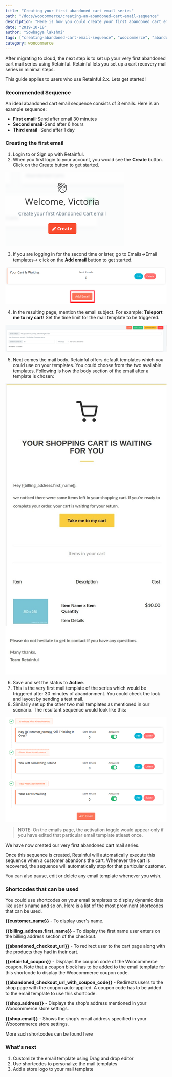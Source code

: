 ```yaml
---
title: "Creating your first abandoned cart email series"
path: "/docs/woocommerce/creating-an-abandoned-cart-email-sequence"
description: "Here is how you could create your first abandoned cart email sequence using Retainful."
date: "2019-10-18"
author: "Sowbagya lakshmi"
tags: ["creating-abandoned-cart-email-sequence", "woocommerce", "abandoned cart emails"]
category: woocommerce
---
```


After migrating to cloud, the next step is to set up your very first abandoned cart mail series using Retainful.  Retainful lets you set up a cart recovery mail series in minimal steps.

This guide applies to users who use Retainful 2.x.
Lets get started!

### Recommended Sequence

An ideal abandoned cart email sequence consists of 3 emails. Here is an example sequence:

- **First email**-Send after email 30 minutes
- **Second email**-Send after 6 hours
- **Third email** -Send after 1 day


### Creating the first email

1) <link-text url="https://app.retainful.com/" target="_blank" rel="noopener">Login to or Sign up with Retainful.</link-text>
2) When you first login to your account, you would see the **Create** button. Click on the Create button to get started. 

![Create button](../../images/docs/creating-abandoned-cart-mail-series/create-button.png)

3) If you are logging in for the second time or later, go to Emails->Email templates-> click on the **Add email** button to get started.

![Add email button](../../images/docs/creating-abandoned-cart-mail-series/add-email.png)


4) In the resulting page, mention the email subject.
For example: **Teleport me to my cart!**
Set the time limit for the mail template to be triggered.

![Mail subject](../../images/docs/creating-abandoned-cart-mail-series/mail-subject.png)

5) Next comes the mail body. Retainful offers default templates which you could use on your templates. You could choose from the two available templates. Following is how the body section of the email after a template is chosen:

![Mail body](../../images/docs/creating-abandoned-cart-mail-series/mail-body.jpg)

6) Save and set the status to **Active**. 
7) This is the very first mail template of the series which would be triggered after 30 minutes of abandonment. You could check the look and layout by sending a test mail.
8) Similarly set up the other two mail templates as mentioned in our scenario. The resultant sequence would look like this:

![Mail sequence](../../images/docs/creating-abandoned-cart-mail-series/mail-sequence.png)

>NOTE: On the emails page, the activation toggle would appear only if you have edited that particular email template atleast once.

We have now created our very first abandoned cart mail series. 

Once this sequence is created, Retainful will automatically execute this sequence when a customer abandons the cart. Whenever the cart is recovered, the sequence will automatically stop for that particular customer. 

You can also pause, edit or delete any email template whenever you wish.

### Shortcodes that can be used 

You could use shortcodes on your email templates to display dynamic data like user's name and so on. Here is a list of the most prominent shortcodes that can be used.

**{{customer_name}}** - To display user's name.

**{{billing\_address.first\_name}}** - To display the first name user enters on the billing address section of the checkout.

**{{abandoned\_checkout\_url}}** - To redirect user to the cart page along with the products they had in their cart.

**{{retainful_coupon}}** - Displays the coupon code of the Woocommerce coupon. Note that a coupon block has to be added to the email template for this shortcode to display the Woocommerce coupon code.

**{{abandoned\_checkout\_url\_with\_coupon\_code}}** - Redirects users to the shop page with the coupon auto-applied. A coupon code has to be added to the email template to use this shortcode.

**{{shop.address}}** - Displays the shop’s address mentioned in your Woocommerce store settings.

**{{shop.email}}** - Shows the shop’s email address specified in your Woocommerce store settings.

More such shortcodes can be found <link-text url="https://www.retainful.com/docs/woocommerce/shortcodes-for-reference#other-allowed-shortcodes" target="_blank" rel="noopener">here</link-text>


### What's next

1. <link-text url="https://www.retainful.com/docs/woocommerce/customizing-the-email-templates-using-drag-and-drop-editor" target="_blank" rel="noopener">Customize the email template using Drag and drop editor</link-text>
2. <link-text url="https://www.retainful.com/docs/woocommerce/shortcodes-for-reference">Use shortcodes to personalize the mail templates</link-text>
3. <link-text url="https://www.retainful.com/docs/woocommerce/adding-a-store-logo-on-your-email-template" target="_blank" rel="noopener">Add a store logo to your mail template</link-text>
